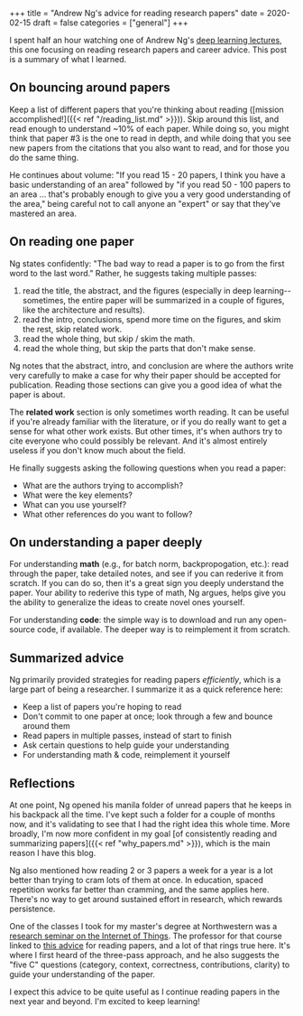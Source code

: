 +++
title = "Andrew Ng's advice for reading research papers"
date = 2020-02-15
draft = false
categories = ["general"]
+++

I spent half an hour watching one of Andrew Ng's [deep learning lectures](https://www.youtube.com/watch?v=733m6qBH-jI), this one focusing on reading research papers and career advice. This post is a summary of what I learned. <!--more-->

## On bouncing around papers
Keep a list of different papers that you're thinking about reading ([mission accomplished!]({{< ref "/reading_list.md" >}})). Skip around this list, and read enough to understand ~10% of each paper. While doing so, you might think that paper #3 is the one to read in depth, and while doing that you see new papers from the citations that you also want to read, and for those you do the same thing.

He continues about volume: "If you read 15 - 20 papers, I think you have a basic understanding of an area" followed by "if you read 50 - 100 papers to an area ... that's probably enough to give you a very good understanding of the area," being careful not to call anyone an "expert" or say that they've mastered an area.


## On reading one paper
Ng states confidently: "The bad way to read a paper is to go from the first word to the last word." Rather, he suggests taking multiple passes:

 1. read the title, the abstract, and the figures (especially in deep learning--sometimes, the entire paper will be summarized in a couple of figures, like the architecture and results).
 1. read the intro, conclusions, spend more time on the figures, and skim the rest, skip related work.
 1. read the whole thing, but skip / skim the math.
 1. read the whole thing, but skip the parts that don't make sense.

Ng notes that the abstract, intro, and conclusion are where the authors write very carefully to make a case for why their paper should be accepted for publication. Reading those sections can give you a good idea of what the paper is about.

The **related work** section is only sometimes worth reading. It can be useful if you're already familiar with the literature, or if you do really want to get a sense for what other work exists. But other times, it's when authors try to cite everyone who could possibly be relevant. And it's almost entirely useless if you don't know much about the field.

He finally suggests asking the following questions when you read a paper:

 * What are the authors trying to accomplish?
 * What were the key elements?
 * What can you use yourself?
 * What other references do you want to follow?


## On understanding a paper deeply
For understanding **math** (e.g., for batch norm, backpropogation, etc.): read through the paper, take detailed notes, and see if you can rederive it from scratch. If you can do so, then it's a great sign you deeply understand the paper. Your ability to rederive this type of math, Ng argues, helps give you the ability to generalize the ideas to create novel ones yourself.

For understanding **code**: the simple way is to download and run any open-source code, if available. The deeper way is to reimplement it from scratch.


## Summarized advice
Ng primarily provided strategies for reading papers *efficiently*, which is a large part of being a researcher. I summarize it as a quick reference here:

 * Keep a list of papers you're hoping to read
 * Don't commit to one paper at once; look through a few and bounce around them
 * Read papers in multiple passes, instead of start to finish
 * Ask certain questions to help guide your understanding
 * For understanding math & code, reimplement it yourself


## Reflections
At one point, Ng opened his manila folder of unread papers that he keeps in his backpack all the time. I've kept such a folder for a couple of months now, and it's validating to see that I had the right idea this whole time. More broadly, I'm now more confident in my goal [of consistently reading and summarizing papers]({{< ref "why_papers.md" >}}), which is the main reason I have this blog.

Ng also mentioned how reading 2 or 3 papers a week for a year is a lot better than trying to cram lots of them at once. In education, spaced repetition works far better than cramming, and the same applies here. There's no way to get around sustained effort in research, which rewards persistence.

One of the classes I took for my master's degree at Northwestern was a [research seminar on the Internet of Things](http://users.eecs.northwestern.edu/~josiah/eecs395_495/). The professor for that course linked to [this advice](https://blizzard.cs.uwaterloo.ca/keshav/home/Papers/data/07/paper-reading.pdf) for reading papers, and a lot of that rings true here. It's where I first heard of the three-pass approach, and he also suggests the "five C" questions (category, context, correctness, contributions, clarity) to guide your understanding of the paper.

I expect this advice to be quite useful as I continue reading papers in the next year and beyond. I'm excited to keep learning!
